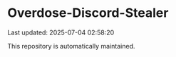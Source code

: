 # Overdose-Discord-Stealer

Last updated: 2025-07-04 02:58:20

This repository is automatically maintained.
